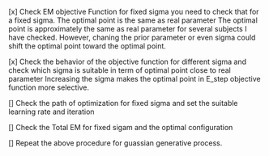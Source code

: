 [x] Check EM objective Function for fixed sigma 
    you need to check that for a fixed sigma. The optimal point is the same as real parameter 
    The optimal point is approximately the same as real parameter for several subjects I have checked.
    However, chaning the prior parameter or even sigma could shift the optimal point toward the optimal point.

[x] Check the behavior of the objective function for different sigma and check which sigma is suitable in term of optimal point close to real parameter
        Increasing the sigma makes the optimal point in E_step objective function more selective.
        


[] Check the path of optimization for fixed sigma and set the suitable learning rate and iteration


[] Check the Total EM for fixed sigam and the optimal configuration


[] Repeat the above procedure for guassian generative process.





    